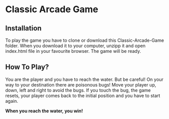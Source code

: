 # Classic Arcade Game

## Installation
To play the game you have to clone or download this Classic-Arcade-Game folder. When you download it to your computer, unzipp it and open index.html file in your favourite browser. The game will be ready.

## How To Play?
You are the player and you have to reach the water. But be careful! On your way to your destination there are poisonous bugs! Move your player up, down, left and right to avoid the bugs. If you touch the bug, the game resets, your player comes back to the initial position and you have to start again. 

**When you reach the water, you win!**
